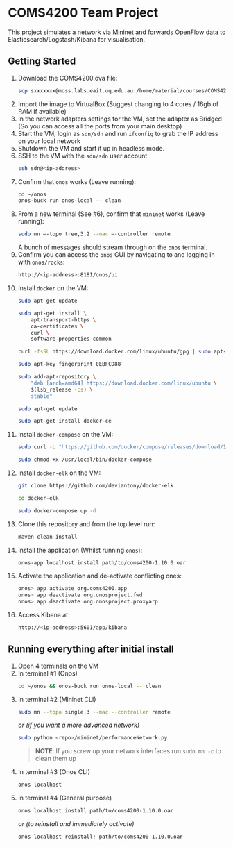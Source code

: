 # COMS4200 Team Project

This project simulates a network via Mininet and forwards OpenFlow data to Elasticsearch/Logstash/Kibana for visualisation.

## Getting Started

1. Download the COMS4200.ova file:
    ```bash
    scp sxxxxxxx@moss.labs.eait.uq.edu.au:/home/material/courses/COMS4200/COMS4200.ova . 
    ```
2. Import the image to VirtualBox (Suggest changing to 4 cores / 16gb of RAM if available)
3. In the network adapters settings for the VM, set the adapter as Bridged (So you can access all the ports from your main desktop)
4. Start the VM, login as `sdn/sdn` and run `ifconfig` to grab the IP address on your local network
5. Shutdown the VM and start it up in headless mode.
6. SSH to the VM with the `sdn/sdn` user account
    ```bash
    ssh sdn@<ip-address>
    ```
7. Confirm that `onos` works (Leave running):
    ```bash
    cd ~/onos
    onos-buck run onos-local -- clean
    ```
8. From a new terminal (See #6), confirm that `mininet` works (Leave running):
    ```bash
    sudo mn –-topo tree,3,2 --mac –-controller remote
    ```
    A bunch of messages should stream through on the `onos` terminal.
9. Confirm you can access the `onos` GUI by navigating to and logging in with `onos/rocks`:
    ```bash
    http://<ip-address>:8181/onos/ui
    ```
10. Install `docker` on the VM:
    ```bash
    sudo apt-get update

    sudo apt-get install \
        apt-transport-https \
        ca-certificates \
        curl \
        software-properties-common

    curl -fsSL https://download.docker.com/linux/ubuntu/gpg | sudo apt-key add -

    sudo apt-key fingerprint 0EBFCD88

    sudo add-apt-repository \
        "deb [arch=amd64] https://download.docker.com/linux/ubuntu \
        $(lsb_release -cs) \
        stable"

    sudo apt-get update

    sudo apt-get install docker-ce
    ```
11. Install `docker-compose` on the VM:
    ```bash
    sudo curl -L "https://github.com/docker/compose/releases/download/1.22.0/docker-compose-$(uname -s)-$(uname -m)" -o /usr/local/bin/docker-compose

    sudo chmod +x /usr/local/bin/docker-compose
    ```
12. Install `docker-elk` on the VM:
    ```bash
    git clone https://github.com/deviantony/docker-elk

    cd docker-elk

    sudo docker-compose up -d
    ```
13. Clone this repository and from the top level run:
    ```bash
    maven clean install
    ```
14. Install the application (Whilst running `onos`):
    ```bash
    onos-app localhost install path/to/coms4200-1.10.0.oar
    ```
15. Activate the application and de-activate conflicting ones:
    ```bash
    onos> app activate org.coms4200.app
    onos> app deactivate org.onosproject.fwd
    onos> app deactivate org.onosproject.proxyarp
    ```
16. Access Kibana at:
    ```bash
    http://<ip-address>:5601/app/kibana
    ```

## Running everything after initial install

1. Open 4 terminals on the VM
2. In terminal #1 (Onos)
    ```bash
    cd ~/onos && onos-buck run onos-local -- clean
    ```
3. In terminal #2 (Mininet CLI)
    ```bash
    sudo mn --topo single,3 --mac --controller remote
    ```
    _or (if you want a more advanced network)_
    ```bash
    sudo python <repo>/mininet/performanceNetwork.py
    ```
    > **NOTE**: If you screw up your network interfaces run `sudo mn -c` to clean them up
4. In terminal #3 (Onos CLI)
    ```bash
    onos localhost
    ```
5. In terminal #4 (General purpose)
    ```bash
    onos localhost install path/to/coms4200-1.10.0.oar
    ```
    _or (to reinstall and immediately activate)_
    ```bash
    onos localhost reinstall! path/to/coms4200-1.10.0.oar
    ```